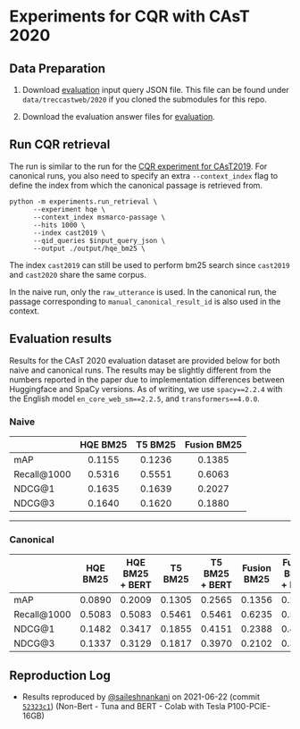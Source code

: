 # Experiments for CQR with CAsT 2020

## Data Preparation

1. Download [evaluation](https://github.com/daltonj/treccastweb/blob/master/2020/2020_manual_evaluation_topics_v1.0.json) input query JSON file. This file can be found under `data/treccastweb/2020` if you cloned the submodules for this repo.

2. Download the evaluation answer files for [evaluation](https://trec.nist.gov/data/cast/2020qrels.txt).

## Run CQR retrieval

The run is similar to the run for the [CQR experiment for CAsT2019](./cqr_experiments.md). For canonical runs, you also need to specify an extra `--context_index` flag to define the index from which the canonical passage is retrieved from.

```shell=bash
python -m experiments.run_retrieval \
      --experiment hqe \
      --context_index msmarco-passage \
      --hits 1000 \
      --index cast2019 \
      --qid_queries $input_query_json \
      --output ./output/hqe_bm25 \
```

The index `cast2019` can still be used to perform bm25 search since `cast2019` and `cast2020` share the same corpus. 

In the naive run, only the `raw_utterance` is used. In the canonical run, the passage corresponding to `manual_canonical_result_id` is also used in the context. 

## Evaluation results

Results for the CAsT 2020 evaluation dataset are provided below for both naive and canonical runs. The results may be slightly different from the numbers reported in the paper due to implementation differences between Huggingface and SpaCy versions. As of writing, we use `spacy==2.2.4` with the English model `en_core_web_sm==2.2.5`, and `transformers==4.0.0`.

### Naive

|             | HQE BM25 |    T5 BM25      | Fusion BM25 |
| ----------- | :------: | :-------------: | :---------: |
| mAP         |  0.1155  |     0.1236      |   0.1385    |
| Recall@1000 |  0.5316  |     0.5551      |   0.6063    |
| NDCG@1      |  0.1635  |     0.1639      |   0.2027    |
| NDCG@3      |  0.1640  |     0.1620      |   0.1880    |

---------

### Canonical

|             | HQE BM25 | HQE BM25 + BERT |   T5 BM25      | T5 BM25 + BERT |   Fusion BM25  | Fusion BM25 + BERT |
| ----------- | :------: | :-------------: | :------------: | :------------: | :------------: | :----------------: |
| mAP         |  0.0890  |    0.2009       |    0.1305      |    0.2565      |     0.1356     |      0.2565        |
| Recall@1000 |  0.5083  |    0.5083       |    0.5461      |    0.5461      |     0.6235     |      0.5461        |
| NDCG@1      |  0.1482  |    0.3417       |    0.1855      |    0.4151      |     0.2388     |      0.4151        | 
| NDCG@3      |  0.1337  |    0.3129       |    0.1817      |    0.3970      |     0.2102     |      0.3970        | 


## Reproduction Log

+ Results reproduced by [@saileshnankani](https://github.com/saileshnankani) on 2021-06-22 (commit [`52323c1`](https://github.com/castorini/chatty-goose/commit/52323c1f4c15fae207c219feeb3086cc823e595b)) (Non-Bert - Tuna and BERT - Colab with Tesla P100-PCIE-16GB)
